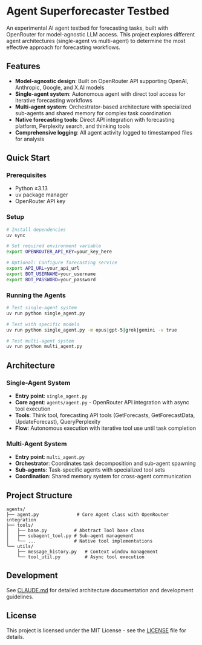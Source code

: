 # Agent Superforecaster Testbed

An experimental AI agent testbed for forecasting tasks, built with OpenRouter for model-agnostic LLM access. This project explores different agent architectures (single-agent vs multi-agent) to determine the most effective approach for forecasting workflows.

## Features

- **Model-agnostic design**: Built on OpenRouter API supporting OpenAI, Anthropic, Google, and X.AI models
- **Single-agent system**: Autonomous agent with direct tool access for iterative forecasting workflows
- **Multi-agent system**: Orchestrator-based architecture with specialized sub-agents and shared memory for complex task coordination
- **Native forecasting tools**: Direct API integration with forecasting platform, Perplexity search, and thinking tools
- **Comprehensive logging**: All agent activity logged to timestamped files for analysis

## Quick Start

### Prerequisites
- Python ≥3.13
- uv package manager
- OpenRouter API key

### Setup

```bash
# Install dependencies
uv sync

# Set required environment variable
export OPENROUTER_API_KEY=your_key_here

# Optional: Configure forecasting service
export API_URL=your_api_url
export BOT_USERNAME=your_username
export BOT_PASSWORD=your_password
```

### Running the Agents

```bash
# Test single-agent system
uv run python single_agent.py

# Test with specific models
uv run python single_agent.py -m opus|gpt-5|grok|gemini -v true

# Test multi-agent system
uv run python multi_agent.py
```

## Architecture

### Single-Agent System
- **Entry point**: `single_agent.py`
- **Core agent**: `agents/agent.py` - OpenRouter API integration with async tool execution
- **Tools**: Think tool, forecasting API tools (GetForecasts, GetForecastData, UpdateForecast), QueryPerplexity
- **Flow**: Autonomous execution with iterative tool use until task completion

### Multi-Agent System
- **Entry point**: `multi_agent.py`
- **Orchestrator**: Coordinates task decomposition and sub-agent spawning
- **Sub-agents**: Task-specific agents with specialized tool sets
- **Coordination**: Shared memory system for cross-agent communication

## Project Structure

```
agents/
├── agent.py              # Core Agent class with OpenRouter integration
├── tools/
│   ├── base.py          # Abstract Tool base class
│   ├── subagent_tool.py # Sub-agent management
│   └── ...              # Native tool implementations
└── utils/
    ├── message_history.py   # Context window management
    └── tool_util.py         # Async tool execution
```

## Development

See [CLAUDE.md](CLAUDE.md) for detailed architecture documentation and development guidelines.

## License

This project is licensed under the MIT License - see the [LICENSE](LICENSE) file for details.
